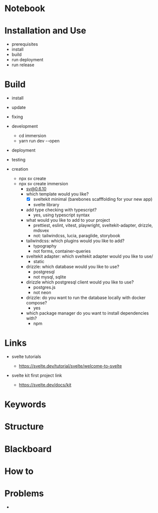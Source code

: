 # Notebook

# Installation and Use
- prerequisites
- install
- build
- run deployment
- run release

# Build 
- install
- update
- fixing

- development
    - cd immersion
    - yarn run dev --open 
    
- deployment
- testing

- creation
    - npx sv create <app-name>
    - npx sv create immersion
        - sv@0.6.10
        - which template would you like?
            - [x] sveltekit minimal (barebones scafffolding for your new app)
            - svelte library
        - add type checking with typescript?
            - yes, using typescript syntax
        - what would you like to add to your project
            - prettiest, eslint, vitest, playwright, sveltekit-adapter, drizzle, mdsvex
            - not: tailwindcss, lucia, paraglide, storybook
        - tailwindcss: which plugins would you like to add?
            - typography
            - not forms, container-queries
        - sveltekit adapter: which sveltekit adapter would you like to use/
            - static
        - drizzle: which database would you like to use?
            - postgresql
            - not mysql, sqlite
        - dirizzle which postgresql client would you like to use?
            - postgres.js 
            - not neon
        - drizzle: do you want to run the database locally with docker compose?
            - yes
        - which package manager do you want to install dependencies with?
            - npm

# Links
- svelte tutorials
    - https://svelte.dev/tutorial/svelte/welcome-to-svelte

- svelte kit first project link
    - https://svelte.dev/docs/kit

# Keywords

# Structure

# Blackboard

# How to

# Problems
- <problem>

